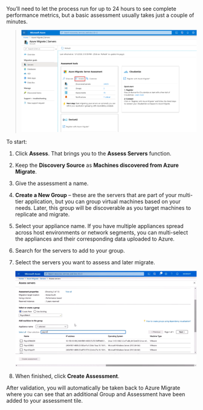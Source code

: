 You’ll need to let the process run for up to 24 hours to see complete performance metrics, but a basic assessment usually takes just a couple of minutes. 

>![Assessment](../media/assessment.png)

To start:
1. Click **Assess**. That brings you to the **Assess Servers** function.
1. Keep the **Discovery Source** as **Machines discovered from Azure Migrate**.
1. Give the assessment a name. 
1. **Create a New Group** – these are the servers that are part of your multi-tier application, but you can group virtual machines based on your needs. Later, this group will be discoverable as you target machines to replicate and migrate.
1. Select your appliance name. If you have multiple appliances spread across host environments or network segments, you can multi-select the appliances and their corresponding data uploaded to Azure.
1. Search for the servers to add to your group. 
1. Select the servers you want to assess and later migrate.
   
   ![Deploy Image 1](../media/deploy-image-1.png)
   
1.	When finished, click **Create Assessment**.

After validation, you will automatically be taken back to Azure Migrate where you can see that an additional Group and Assessment have been added to your assessment tile. 
